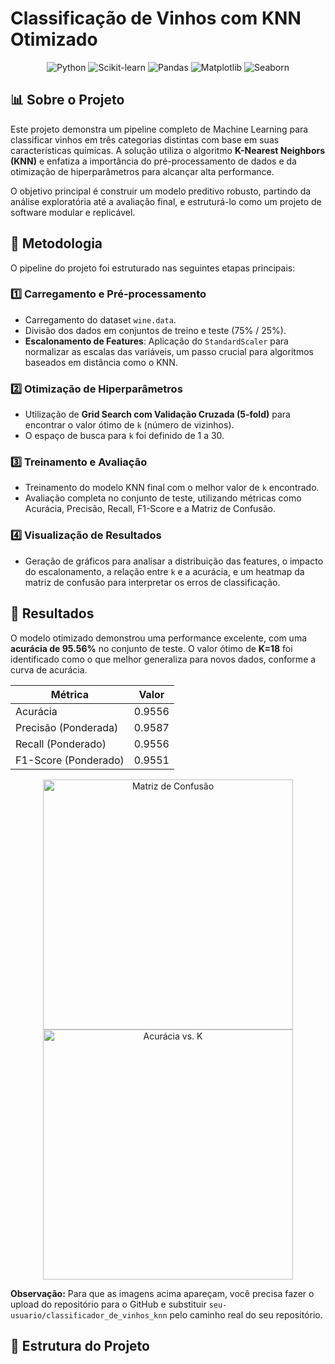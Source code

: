 # Classificação de Vinhos com KNN Otimizado

<p align="center">
  <img src="https://img.shields.io/badge/Python-3776AB?style=for-the-badge&logo=python&logoColor=white" alt="Python">
  <img src="https://img.shields.io/badge/scikit--learn-F7931E?style=for-the-badge&logo=scikit-learn&logoColor=white" alt="Scikit-learn">
  <img src="https://img.shields.io/badge/Pandas-150458?style=for-the-badge&logo=pandas&logoColor=white" alt="Pandas">
  <img src="https://img.shields.io/badge/Matplotlib-007ACC?style=for-the-badge&logo=matplotlib&logoColor=white" alt="Matplotlib">
  <img src="https://img.shields.io/badge/Seaborn-094158?style=for-the-badge&logo=seaborn&logoColor=white" alt="Seaborn">
</p>

## 📊 Sobre o Projeto

Este projeto demonstra um pipeline completo de Machine Learning para classificar vinhos em três categorias distintas com base em suas características químicas. A solução utiliza o algoritmo **K-Nearest Neighbors (KNN)** e enfatiza a importância do pré-processamento de dados e da otimização de hiperparâmetros para alcançar alta performance.

O objetivo principal é construir um modelo preditivo robusto, partindo da análise exploratória até a avaliação final, e estruturá-lo como um projeto de software modular e replicável.

## 🔬 Metodologia

O pipeline do projeto foi estruturado nas seguintes etapas principais:

### 1️⃣ **Carregamento e Pré-processamento**
- Carregamento do dataset `wine.data`.
- Divisão dos dados em conjuntos de treino e teste (75% / 25%).
- **Escalonamento de Features**: Aplicação do `StandardScaler` para normalizar as escalas das variáveis, um passo crucial para algoritmos baseados em distância como o KNN.

### 2️⃣ **Otimização de Hiperparâmetros**
- Utilização de **Grid Search com Validação Cruzada (5-fold)** para encontrar o valor ótimo de `k` (número de vizinhos).
- O espaço de busca para `k` foi definido de 1 a 30.

### 3️⃣ **Treinamento e Avaliação**
- Treinamento do modelo KNN final com o melhor valor de `k` encontrado.
- Avaliação completa no conjunto de teste, utilizando métricas como Acurácia, Precisão, Recall, F1-Score e a Matriz de Confusão.

### 4️⃣ **Visualização de Resultados**
- Geração de gráficos para analisar a distribuição das features, o impacto do escalonamento, a relação entre `k` e a acurácia, e um heatmap da matriz de confusão para interpretar os erros de classificação.

## 🚀 Resultados

O modelo otimizado demonstrou uma performance excelente, com uma **acurácia de 95.56%** no conjunto de teste. O valor ótimo de **K=18** foi identificado como o que melhor generaliza para novos dados, conforme a curva de acurácia.

| Métrica               | Valor  |
| --------------------- | ------ |
| Acurácia              | 0.9556 |
| Precisão (Ponderada)  | 0.9587 |
| Recall (Ponderado)    | 0.9556 |
| F1-Score (Ponderado)  | 0.9551 |

<p align="center">
  <img src="https://raw.githubusercontent.com/seu-usuario/classificador_de_vinhos_knn/main/visualizations/confusion_matrix.png" alt="Matriz de Confusão" width="400"/>
  <img src="https://raw.githubusercontent.com/seu-usuario/classificador_de_vinhos_knn/main/visualizations/accuracy_vs_k.png" alt="Acurácia vs. K" width="400"/>
</p>

**Observação:** Para que as imagens acima apareçam, você precisa fazer o upload do repositório para o GitHub e substituir `seu-usuario/classificador_de_vinhos_knn` pelo caminho real do seu repositório.

## 📂 Estrutura do Projeto
